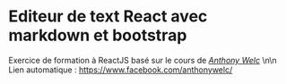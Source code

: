 # Editeur de text React avec markdown et bootstrap

Exercice de formation à ReactJS basé sur le cours de _[Anthony Welc](https://www.youtube.com/channel/UChhPkjgG1-iLUOmURGdgQrw)_ \n\n Lien automatique : https://www.facebook.com/anthonywelc/
